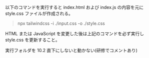 以下のコマンドを実行すると index.html および index.js の内容を元に style.css ファイルが作成される。

> npx tailwindcss -i ./input.css -o ./style.css

HTML または JavaScript を変更した後は上記のコマンドを必ず実行し style.css を更新すること。

実行フォルダを 10.2 直下にしないと動かない(研修でコメントあり)
